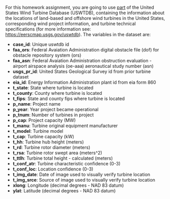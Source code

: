 For this homework assignment, you are going to use <u>part</u> of the United States Wind Turbine Database (USWTDB), containing the information about the locations of land-based and offshore wind turbines in the United States, corresponding wind project information, and turbine technical specifications (for more information see: https://eerscmap.usgs.gov/uswtdb). The variables in the dataset are:

- **case_id**: Unique uswtdb id
- **faa_ors**: Federal Avaiation Administration digital obstacle file (dof) for obstacle repository system (ors)
- **faa_asn**: Federal Avaiation Administration obstruction evaluation - airport airspace analysis (oe-aaa) aeronautical study number (asn)
- **usgs_pr_id**: United States Geological Survey id from prior turbine dataset
- **eia_id**: Energy Information Administration plant id from eia form 860
- **t_state**: State where turbine is located
- **t_county**: County where turbine is located
- **t_fips**: State and county fips where turbine is located
- **p_name**: Project name
- **p_year**: Year project became operational
- **p_tnum**: Number of turbines in project
- **p_cap**: Project capacity (MW)
- **t_manu**: Turbine original equipment manufacturer
- **t_model**: Turbine model
- **t_cap**: Turbine capacity (kW)
- **t_hh**: Turbine hub height (meters)
- **t_rd**: Turbine rotor diameter (meters)
- **t_rsa**: Turbine rotor swept area (meters^2)
- **t_ttlh**: Turbine total height - calculated (meters)
- **t_conf_atr**: Turbine characteristic confidence (0-3)
- **t_conf_loc**: Location confidence (0-3)
- **t_img_date**: Date of image used to visually verify turbine location
- **t_img_srce**: Source of image used to visually verify turbine location
- **xlong**: Longitude (decimal degrees - NAD 83 datum)
- **ylat**: Latitude (decimal degrees - NAD 83 datum)